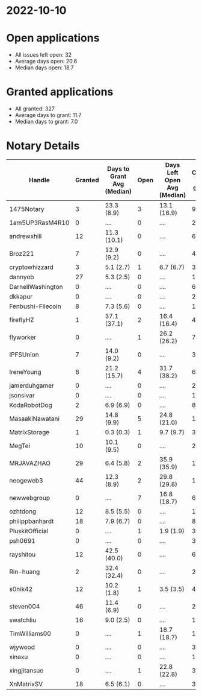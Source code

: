 2022-10-10
==========

# Open applications

- All issues left open: 32
- Average days open: 20.6
- Median days open: 18.7

# Granted applications

- All granted: 327
- Average days to grant: 11.7
- Median days to grant: 7.0

# Notary Details

| Handle            |   Granted | Days to Grant Avg (Median)   |   Open | Days Left Open Avg (Median)   |   Closed (no grant) |
|-------------------|-----------|------------------------------|--------|-------------------------------|---------------------|
| 1475Notary        |         3 | 23.3  (8.9)                  |      3 | 13.1  (16.9)                  |                   9 |
| 1am5UP3RasM4R10   |         0 | ....                         |      0 | ....                          |                   2 |
| andrewxhill       |        12 | 11.3  (10.1)                 |      0 | ....                          |                  69 |
| Broz221           |         7 | 12.9  (9.2)                  |      0 | ....                          |                  41 |
| cryptowhizzard    |         3 | 5.1  (2.7)                   |      1 | 6.7  (6.7)                    |                  35 |
| dannyob           |        27 | 5.3  (2.5)                   |      0 | ....                          |                 136 |
| DarnellWashington |         0 | ....                         |      0 | ....                          |                   6 |
| dkkapur           |         0 | ....                         |      0 | ....                          |                   2 |
| Fenbushi-Filecoin |         8 | 7.3  (5.6)                   |      0 | ....                          |                 104 |
| fireflyHZ         |         1 | 37.1  (37.1)                 |      2 | 16.4  (16.4)                  |                   4 |
| flyworker         |         0 | ....                         |      1 | 26.2  (26.2)                  |                   7 |
| IPFSUnion         |         7 | 14.0  (9.2)                  |      0 | ....                          |                  33 |
| IreneYoung        |         8 | 21.2  (15.7)                 |      4 | 31.7  (38.2)                  |                  66 |
| jamerduhgamer     |         0 | ....                         |      0 | ....                          |                   2 |
| jsonsivar         |         0 | ....                         |      0 | ....                          |                  13 |
| KodaRobotDog      |         2 | 6.9  (6.9)                   |      0 | ....                          |                   8 |
| MasaakiNawatani   |        29 | 14.8  (9.9)                  |      5 | 24.8  (21.0)                  |                 125 |
| MatrixStorage     |         1 | 0.3  (0.3)                   |      1 | 9.7  (9.7)                    |                   3 |
| MegTei            |        10 | 10.1  (9.5)                  |      0 | ....                          |                  28 |
| MRJAVAZHAO        |        29 | 6.4  (5.8)                   |      2 | 35.9  (35.9)                  |                 125 |
| neogeweb3         |        44 | 12.3  (8.9)                  |      2 | 29.8  (29.8)                  |                 165 |
| newwebgroup       |         0 | ....                         |      7 | 16.8  (18.7)                  |                   6 |
| ozhtdong          |        12 | 8.5  (5.5)                   |      0 | ....                          |                 110 |
| philippbanhardt   |        18 | 7.9  (6.7)                   |      0 | ....                          |                  81 |
| PluskitOfficial   |         0 | ....                         |      1 | 1.9  (1.9)                    |                   3 |
| psh0691           |         0 | ....                         |      0 | ....                          |                   3 |
| rayshitou         |        12 | 42.5  (40.0)                 |      0 | ....                          |                  62 |
| Rin-huang         |         2 | 32.4  (32.4)                 |      0 | ....                          |                   2 |
| s0nik42           |        12 | 10.2  (1.8)                  |      1 | 3.5  (3.5)                    |                  46 |
| steven004         |        46 | 11.4  (6.9)                  |      0 | ....                          |                 205 |
| swatchliu         |        16 | 9.0  (2.5)                   |      0 | ....                          |                 119 |
| TimWilliams00     |         0 | ....                         |      1 | 18.7  (18.7)                  |                  14 |
| wjywood           |         0 | ....                         |      0 | ....                          |                  39 |
| xinaxu            |         0 | ....                         |      0 | ....                          |                   1 |
| xingjitansuo      |         0 | ....                         |      1 | 22.8  (22.8)                  |                   3 |
| XnMatrixSV        |        18 | 6.5  (6.1)                   |      0 | ....                          |                  38 |
